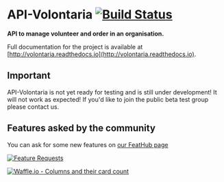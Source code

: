 # API-Volontaria [![Build Status](https://travis-ci.org/Volontaria/API-Volontaria.svg?branch=master)](https://travis-ci.org/Volontaria/API-Volontaria) 

**API to manage volunteer and order in an organisation.**

Full documentation for the project is available at [http://volontaria.readthedocs.io](http://volontaria.readthedocs.io).

## Important

API-Volontaria is not yet ready for testing and is still under development! It will not work as expected! If you'd like to join the public beta test group please contact us.

## Features asked by the community

You can ask for some new features on [our FeatHub page](https://feathub.com/Volontaria/API-Volontaria)

[![Feature Requests](http://feathub.com/Volontaria/API-Volontaria?format=svg)](http://feathub.com/Volontaria/API-Volontaria)

[![Waffle.io - Columns and their card count](https://badge.waffle.io/Volontaria/API-Volontaria.svg?columns=all)](https://waffle.io/Volontaria/API-Volontaria) 
